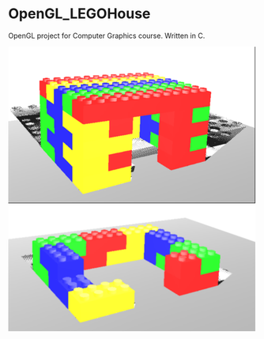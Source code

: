 # OpenGL_LEGOHouse
OpenGL project for Computer Graphics course. 
Written in C. 

<img src="https://github.com/15aber/OpenGL_LEGOHouse/blob/master/ProjectImg.png" width="500">

<img src="https://github.com/15aber/OpenGL_LEGOHouse/blob/master/ProjectImg2.png" width="500">
